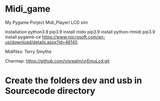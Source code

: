 # Midi_game
 My Pygame Porject
Midi_Player/ LCD sim

Installation
python3.9
pip3.9 install mido
pip3.9 install python-rtmidi
pip3.9 install pygame-ce
https://www.microsoft.com/en-us/download/details.aspx?id=48145

Midifiles: Terry Smythe

Charmap: https://github.com/visrealm/vrEmuLcd.git

# Create the folders dev and usb in Sourcecode directory